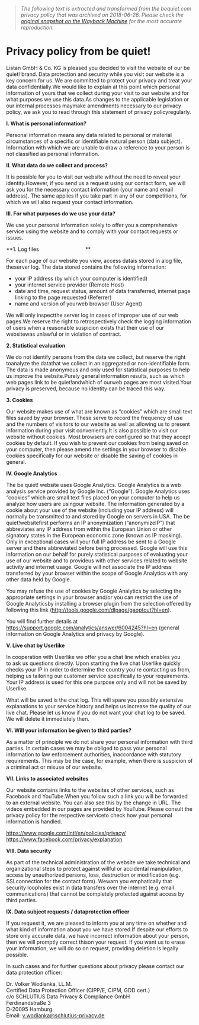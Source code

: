> *The following text is extracted and transformed from the bequiet.com privacy policy that was archived on 2018-06-26. Please check the [original snapshot on the Wayback Machine](https://web.archive.org/web/20180626221657id_/https%3A//www.bequiet.com/en/privacy) for the most accurate reproduction.*

# Privacy policy from be quiet!

Listan GmbH & Co. KG is pleased you decided to visit the website of our be quiet! brand. Data protection and security while you visit our website is a key concern for us. We are committed to protect your privacy and treat your data confidentially.We would like to explain at this point which personal information of yours that we collect during your visit to our website and for what purposes we use this data.As changes to the applicable legislation or our internal processes maymake amendments necessary to our privacy policy, we ask you to read through this statement of privacy policyregularly.

  
**I. What is personal information?**

Personal information means any data related to personal or material circumstances of a specific or identifiable natural person (data subject). Information with which we are unable to draw a reference to your person is not classified as personal information.

  
**II. What data do we collect and process?**

It is possible for you to visit our website without the need to reveal your identity.However, if you send us a request using our contact form, we will ask you for the necessary contact information (your name and email address). The same applies if you take part in any of our competitions, for which we will also request your contact information.

  
**III. For what purposes do we use your data?**

We use your personal information solely to offer you a comprehensive service using the website and to comply with your contact requests or issues.

**1\. Log files                                **

For each page of our website you view, access datais stored in alog file, theserver log. The data stored contains the following information:

  * your IP address (by which your computer is identified) 
  * your internet service provider (Remote Host) 
  * date and time, request status, amount of data transferred, internet page linking to the page requested (Referrer) 
  * name and version of yourweb browser (User Agent)



We will only inspectthe server log in cases of improper use of our web pages.We reserve the right to retrospectively check the logging information of users when a reasonable suspicion exists that their use of our websitewas unlawful or in violation of contract.

**2\. Statistical evaluation**

We do not identify persons from the data we collect, but reserve the right toanalyze the datathat we collect in an aggregated or non-identifiable form. The data is made anonymous and only used for statistical purposes to help us improve the website.Purely general information results, such as which web pages link to be quiet!andwhich of ourweb pages are most visited.Your privacy is preserved, because no identity can be traced this way.

**3\. Cookies**

Our website makes use of what are known as “cookies” which are small text files saved by your browser. These serve to record the frequency of use and the numbers of visitors to our website as well as allowing us to present information during your visit conveniently.It is also possible to visit our website without cookies. Most browsers are configured so that they accept cookies by default. If you wish to prevent our cookies from being saved on your computer, then please amend the settings in your browser to disable cookies specifically for our website or disable the saving of cookies in general.

  
**IV. Google Analytics**

The be quiet! website uses Google Analytics. Google Analytics is a web analysis service provided by Google Inc. (“Google”). Google Analytics uses “cookies” which are small text files placed on your computer to help us analyze how users are usingour website. The information generated by a cookie about your use of the website (including your IP address) will normally be transmitted to and stored by Google on servers in USA. The be quiet!websitefirst performs an IP anonymization (“anonymizeIP”) that abbreviates any IP address from within the European Union or other signatory states in the European economic zone (known as IP masking). Only in exceptional cases will your full IP address be sent to a Google server and there abbreviated before being processed. Google will use this information on our behalf for purely statistical purposes of evaluating your use of our website and to provideus with other services related to website activity and internet usage. Google will not associate the IP address transferred by your browser within the scope of Google Analytics with any other data held by Google.

You may refuse the use of cookies by Google Analytics by selecting the appropriate settings in your browser and/or you can restrict the use of Google Analyticsby installing a browser plugin from the selection offered by following this link (<http://tools.google.com/dlpage/gaoptout?hl=en>).

You will find further details at <https://support.google.com/analytics/answer/6004245?hl=en> (general information on Google Analytics and privacy by Google).

  
**V. Live chat by Userlike**

In cooperation with Userlike we offer you a chat line which enables you to ask us questions directly. Upon starting the live chat Userlike quickly checks your IP in order to determine the country you're contacting us from, helping us tailoring our customer service specifically to your requirements. Your IP address is used for this one purpose only and will not be saved by Userlike.

What will be saved is the chat log. This will spare you possibly extensive explanations to your service history and helps us increase the quality of our live chat. Please let us know if you do not want your chat log to be saved. We will delete it immediately then.

**VI. Will your information be given to third parties?**

As a matter of principle we do not share your personal information with third parties. In certain cases we may be obliged to pass your personal information to law enforcement authorities, inaccordance with statutory requirements. This may be the case, for example, when there is suspicion of a criminal act or misuse of our website.

**VII. Links to associated websites**

Our website contains links to the websites of other services, such as Facebook and YouTube.When you follow such a link you will be forwarded to an external website. You can also see this by the change in URL. The videos embedded in our pages are provided by YouTube. Please consult the privacy policy for the respective serviceto check how your personal information is handled.

https://www.google.com/intl/en/policies/privacy/  
<https://www.facebook.com/privacy/explanation>

**VIII. Data security**

As part of the technical administration of the website we take technical and organizational steps to protect against willful or accidental manipulation, access by unauthorized persons, loss, destruction or modification (e.g. SSLconnection for the contact form). Wewarn you emphatically that security loopholes exist in data transfers over the internet (e.g. email communications) that cannot be completely protected against access by third parties.

  
**IX. Data subject requests / dataprotection officer**

If you request it, we are pleased to inform you at any time on whether and what kind of information about you we have stored.If despite our efforts to store only accurate data, we have incorrect information about your person, then we will promptly correct thison your request. If you want us to erase your information, we will do so on request, providing deletion is legally possible.

In such cases and for further questions about privacy please contact our data protection officer:

Dr. Volker Wodianka, LL.M.  
Certified Data Protection Officer (CIPP/E, CIPM, GDD cert.)  
c/o SCHLUTIUS Data Privacy & Compliance GmbH  
Ferdinandstraße 3  
D-20095 Hamburg  
Email: v.wodianka@schlutius-privacy.de
